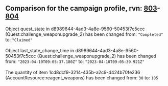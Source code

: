 ## Comparison for the campaign profile, rvn: [803](https://github.com/PRO100KatYT/FortniteProfileRevisions/tree/main/profiles/campaign/803%20campaign.json)-[804](https://github.com/PRO100KatYT/FortniteProfileRevisions/tree/main/profiles/campaign/804%20campaign.json)

Object quest_state in d8989644-4ad3-4a8e-9560-50453f7c5ccc (Quest:challenge_weaponupgrade_2) has been changed from: `"Completed"` to: `"Claimed"`
<br><br>
Object last_state_change_time in d8989644-4ad3-4a8e-9560-50453f7c5ccc (Quest:challenge_weaponupgrade_2) has been changed from: `"2023-04-10T09:05:37.180Z"` to: `"2023-04-10T09:05:39.921Z"`
<br><br>
The quantity of item 1cd8dcf9-3214-435b-a2c9-d424b70fe236 (AccountResource:reagent_weapons) has been changed from: `30` to: `105`
<br><br>
